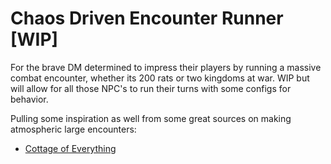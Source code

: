 # Chaos Driven Encounter Runner [WIP]

For the brave DM determined to impress their players by running a massive
combat encounter, whether its 200 rats or two kingdoms at war. WIP but will
allow for all those NPC's to run their turns with some configs for behavior.

Pulling some inspiration as well from some great sources on making atmospheric
large encounters:
* [Cottage of Everything](https://www.cottageofeverything.com/blog/world-weavers-guide-to-combat-large-scale-battles-in-5th-edition)
